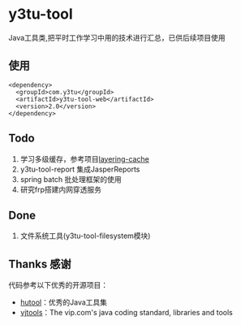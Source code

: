 # y3tu-tool
Java工具类,把平时工作学习中用的技术进行汇总，已供后续项目使用

## 使用

    <dependency>
      <groupId>com.y3tu</groupId>
      <artifactId>y3tu-tool-web</artifactId>
      <version>2.0</version>
    </dependency>
    
## Todo

1. 学习多级缓存，参考项目[layering-cache](https://github.com/xiaolyuh/layering-cache) 
2. y3tu-tool-report 集成JasperReports
3. spring batch 批处理框架的使用
4. 研究frp搭建内网穿透服务

## Done
1. 文件系统工具(y3tu-tool-filesystem模块)

## Thanks 感谢

代码参考以下优秀的开源项目：

- [hutool](https://gitee.com/loolly/hutool)：优秀的Java工具集
- [vjtools](https://github.com/vipshop/vjtools)：The vip.com's java coding standard, libraries and tools


